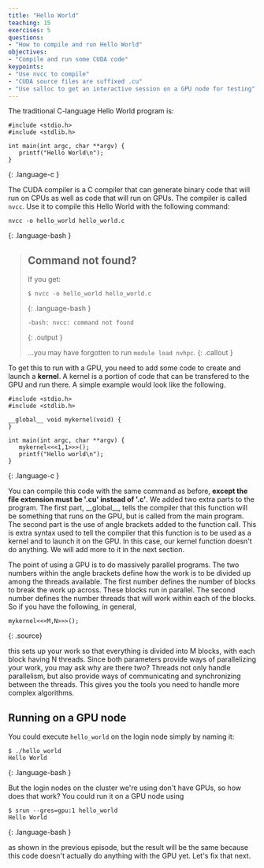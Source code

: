 ```yaml
---
title: "Hello World"
teaching: 15
exercises: 5
questions:
- "How to compile and run Hello World"
objectives:
- "Compile and run some CUDA code"
keypoints:
- "Use nvcc to compile"
- "CUDA source files are suffixed .cu"
- "Use salloc to get an interactive session on a GPU node for testing"
---
```


The traditional C-language Hello World program is:

~~~
#include <stdio.h>
#include <stdlib.h>

int main(int argc, char **argv) {
   printf("Hello World\n");
}
~~~
{: .language-c }

The CUDA compiler is a C compiler that can generate binary code that will run on CPUs as well as code that will run on GPUs. The compiler is called `nvcc`. Use it to compile this Hello World with the following command:

~~~
nvcc -o hello_world hello_world.c
~~~
{: .language-bash }

> ## Command not found?
> If you get:
>
> ~~~
> $ nvcc -o hello_world hello_world.c
> ~~~
> {: .language-bash }
> ~~~
> -bash: nvcc: command not found
> ~~~
> {: .output }
>
> ...you may have forgotten to run `module load nvhpc`.
{: .callout }

To get this to run with a GPU, you need to add some code to create and launch a **kernel**. A kernel is a portion of code that can be transfered to the GPU and run there. A simple example would look like the following.

~~~
#include <stdio.h>
#include <stdlib.h>

__global__ void mykernel(void) {
}

int main(int argc, char **argv) {
   mykernel<<<1,1>>>();
   printf("Hello world\n");
}
~~~
{: .language-c }

You can compile this code with the same command as before, **except the file extension must be '.cu' instead of '.c'**. We added two extra parts to the program. The first part, \_\_global\_\_, tells the compiler that this function will be something that runs on the GPU, but is called from the main program. The second part is the use of angle brackets added to the function call. This is extra syntax used to tell the compiler that this function is to be used as a kernel and to launch it on the GPU. In this case, our kernel function doesn't do anything. We will add more to it in the next section.

The point of using a GPU is to do massively parallel programs. The two numbers within the angle brackets define how the work is to be divided up among the threads available. The first number defines the number of blocks to break the work up across. These blocks run in parallel. The second number defines the number threads that will work within each of the blocks. So if you have the following, in general,

~~~
mykernel<<<M,N>>>();
~~~
{: .source}

this sets up your work so that everything is divided into M blocks, with each block having N threads. Since both parameters provide ways of parallelizing your work, you may ask why are there two? Threads not only handle parallelism, but also provide ways of communicating and synchronizing between the threads. This gives you the tools you need to handle more complex algorithms.

## Running on a GPU node

You could execute `hello_world` on the login node simply by naming it:

~~~
$ ./hello_world
Hello World
~~~
{: .language-bash }

But the login nodes on the cluster we're using don't have GPUs, so how does
that work?  You could run it on a GPU node using 

~~~
$ srun --gres=gpu:1 hello_world
Hello World
~~~
{: .language-bash }

as shown in the previous episode, but the result will be the same because this code
doesn't actually do anything with the GPU yet.  Let's fix that next.
